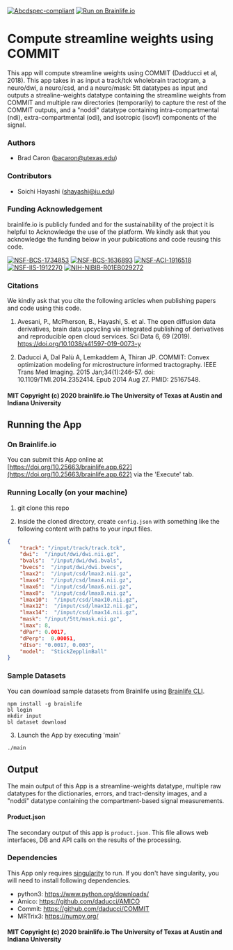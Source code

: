 [![Abcdspec-compliant](https://img.shields.io/badge/ABCD_Spec-v1.1-green.svg)](https://github.com/brain-life/abcd-spec)
[![Run on Brainlife.io](https://img.shields.io/badge/Brainlife-brainlife.app.622-blue.svg)](https://doi.org/10.25663/brainlife.app.622)

# Compute streamline weights using COMMIT

This app will compute streamline weights using COMMIT (Dadducci et al, 2018). This app takes in as input a track/tck wholebrain tractogram, a neuro/dwi, a neuro/csd, and a neuro/mask: 5tt datatypes as input and outputs a strealine-weights datatype containing the streamline weights from COMMIT and multiple raw directories (temporarily) to capture the rest of the COMMIT outputs, and a "noddi" datatype containing intra-compartmental (ndi), extra-compartmental (odi), and isotropic (isovf) components of the signal.

### Authors

- Brad Caron (bacaron@utexas.edu)

### Contributors

- Soichi Hayashi (shayashi@iu.edu)

### Funding Acknowledgement

brainlife.io is publicly funded and for the sustainability of the project it is helpful to Acknowledge the use of the platform. We kindly ask that you acknowledge the funding below in your publications and code reusing this code.

[![NSF-BCS-1734853](https://img.shields.io/badge/NSF_BCS-1734853-blue.svg)](https://nsf.gov/awardsearch/showAward?AWD_ID=1734853)
[![NSF-BCS-1636893](https://img.shields.io/badge/NSF_BCS-1636893-blue.svg)](https://nsf.gov/awardsearch/showAward?AWD_ID=1636893)
[![NSF-ACI-1916518](https://img.shields.io/badge/NSF_ACI-1916518-blue.svg)](https://nsf.gov/awardsearch/showAward?AWD_ID=1916518)
[![NSF-IIS-1912270](https://img.shields.io/badge/NSF_IIS-1912270-blue.svg)](https://nsf.gov/awardsearch/showAward?AWD_ID=1912270)
[![NIH-NIBIB-R01EB029272](https://img.shields.io/badge/NIH_NIBIB-R01EB029272-green.svg)](https://grantome.com/grant/NIH/R01-EB029272-01)

### Citations

We kindly ask that you cite the following articles when publishing papers and code using this code.

1. Avesani, P., McPherson, B., Hayashi, S. et al. The open diffusion data derivatives, brain data upcycling via integrated publishing of derivatives and reproducible open cloud services. Sci Data 6, 69 (2019). https://doi.org/10.1038/s41597-019-0073-y

2. Daducci A, Dal Palù A, Lemkaddem A, Thiran JP. COMMIT: Convex optimization modeling for microstructure informed tractography. IEEE Trans Med Imaging. 2015 Jan;34(1):246-57. doi: 10.1109/TMI.2014.2352414. Epub 2014 Aug 27. PMID: 25167548.

#### MIT Copyright (c) 2020 brainlife.io The University of Texas at Austin and Indiana University

## Running the App

### On Brainlife.io

You can submit this App online at [https://doi.org/10.25663/brainlife.app.622](https://doi.org/10.25663/brainlife.app.622) via the 'Execute' tab.

### Running Locally (on your machine)

1. git clone this repo

2. Inside the cloned directory, create `config.json` with something like the following content with paths to your input files.

```json
{
    "track": "/input/track/track.tck",
    "dwi":  "/input/dwi/dwi.nii.gz",
    "bvals":  "/input/dwi/dwi.bvals",
    "bvecs":  "/input/dwi/dwi.bvecs",
    "lmax2":  "/input/csd/lmax2.nii.gz",
    "lmax4":  "/input/csd/lmax4.nii.gz",
    "lmax6":  "/input/csd/lmax6.nii.gz",
    "lmax8":  "/input/csd/lmax8.nii.gz",
    "lmax10":  "/input/csd/lmax10.nii.gz",
    "lmax12":  "/input/csd/lmax12.nii.gz",
    "lmax14":  "/input/csd/lmax14.nii.gz",
    "mask": "/input/5tt/mask.nii.gz",
    "lmax": 8,
    "dPar": 0.0017,
    "dPerp":  0.00051,
    "dIso": "0.0017, 0.003",
    "model":  "StickZepplinBall"
}
```

### Sample Datasets

You can download sample datasets from Brainlife using [Brainlife CLI](https://github.com/brain-life/cli).

```
npm install -g brainlife
bl login
mkdir input
bl dataset download
```

3. Launch the App by executing 'main'

```bash
./main
```

## Output

The main output of this App is a streamline-weights datatype, multiple raw datatypes for the dictionaries, errors, and tract-density images, and a "noddi" datatype containing the compartment-based signal measurements.

#### Product.json

The secondary output of this app is `product.json`. This file allows web interfaces, DB and API calls on the results of the processing.

### Dependencies

This App only requires [singularity](https://www.sylabs.io/singularity/) to run. If you don't have singularity, you will need to install following dependencies.

- python3: https://www.python.org/downloads/
- Amico: https://github.com/daducci/AMICO
- Commit: https://github.com/daducci/COMMIT
- MRTrix3: https://numpy.org/

#### MIT Copyright (c) 2020 brainlife.io The University of Texas at Austin and Indiana University
